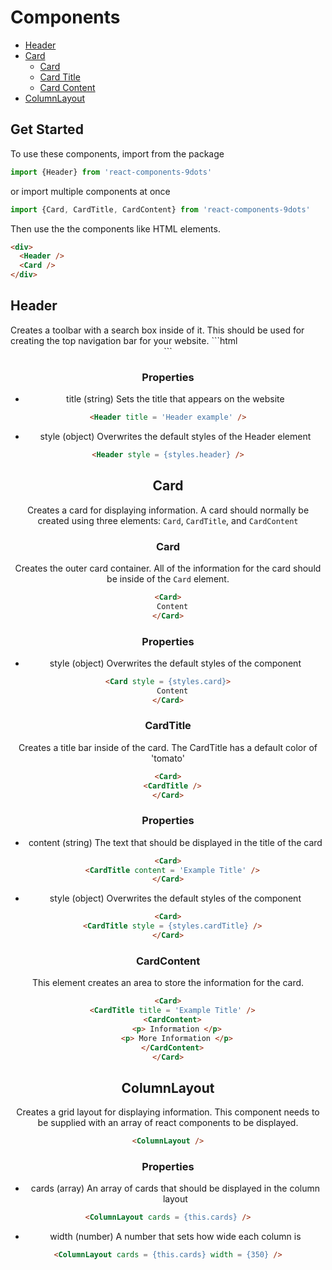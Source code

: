 # Components

- [Header]('#header')
- [Card]()
  - [Card]()
  - [Card Title]()
  - [Card Content]()
- [ColumnLayout]()

## Get Started

To use these components, import from the package

```js
import {Header} from 'react-components-9dots'
```

or import multiple components at once

```js
import {Card, CardTitle, CardContent} from 'react-components-9dots'
```

Then use the the components like HTML elements.

```html
<div>
  <Header />
  <Card />
</div>
```

## Header
<a name='header'/>
Creates a toolbar with a search box inside of it. This should be used for creating the top navigation bar for your website.
```html
<Header />
```

### Properties

- title (string)
Sets the title that appears on the website
```html
<Header title = 'Header example' />
```

- style (object)
Overwrites the default styles of the Header element
```html
<Header style = {styles.header} />
```

## Card

Creates a card for displaying information. A card should normally be created using three elements: `Card`, `CardTitle`, and `CardContent`

### Card
Creates the outer card container. All of the information for the card should be inside of the `Card` element.
```html
<Card>
  Content
</Card>
```

### Properties

- style (object)
Overwrites the default styles of the component
```html
<Card style = {styles.card}>
  Content
</Card>
```

### CardTitle
Creates a title bar inside of the card. The CardTitle has a default color of 'tomato'
```html
<Card>
  <CardTitle />
</Card>
```

### Properties

- content (string)
The text that should be displayed in the title of the card
```html
<Card>
  <CardTitle content = 'Example Title' />
</Card>
```

- style (object)
Overwrites the default styles of the component
```html
<Card>
  <CardTitle style = {styles.cardTitle} />
</Card>
```

### CardContent
This element creates an area to store the information for the card.
```html
<Card>
  <CardTitle title = 'Example Title' />
  <CardContent>
    <p> Information </p>
    <p> More Information </p>
  </CardContent>
</Card>
```

## ColumnLayout
Creates a grid layout for displaying information. This component needs to be supplied with an array of react components to be displayed.

```html
<ColumnLayout />
```

### Properties

- cards (array)
An array of cards that should be displayed in the column layout
```html
<ColumnLayout cards = {this.cards} />
```

- width (number)
A number that sets how wide each column is
```html
<ColumnLayout cards = {this.cards} width = {350} />
```

